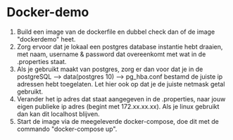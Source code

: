 # Docker-demo

1. Build een image van de dockerfile en dubbel check dan of de image "dockerdemo" heet.
2. Zorg ervoor dat je lokaal een postgres database instantie hebt draaien, met naam, username & password dat overeenkomt met wat in de .properties staat.
3. Als je gebruikt maakt van postgres, zorg er dan voor dat je in de postgreSQL --> data(postgres 10) --> pg_hba.conf bestamd de juiste ip adressen hebt toegelaten. Let hier ook op dat je de juiste netmask getal gebruikt. 
4. Verander het ip adres dat staat aangegeven in de .properties, naar jouw eigen publieke ip adres (begint met 172.xx.xx.xx). Als je linux gebruikt dan kan dit localhost blijven.
5. Start de image via de meegeleverde docker-compose, doe dit met de commando "docker-compose up".
